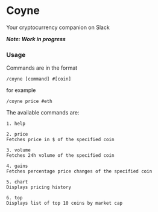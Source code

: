 # Coyne

Your cryptocurrency companion on Slack

***Note: Work in progress***

### Usage

Commands are in the format

```
/coyne [command] #[coin]
```

for example

```
/coyne price #eth
```

The available commands are:
```
1. help

2. price
Fetches price in $ of the specified coin

3. volume
Fetches 24h volume of the specified coin

4. gains
Fetches percentage price changes of the specified coin

5. chart
Displays pricing history

6. top
Displays list of top 10 coins by market cap
```
